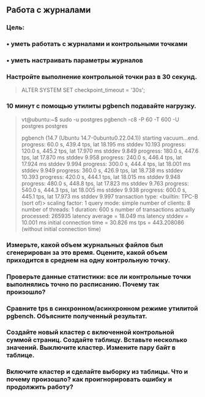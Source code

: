 ## Работа с журналами

### Цель:
### • уметь работать с журналами и контрольными точками
### • уметь настраивать параметры журналов

### Настройте выполнение контрольной точки раз в 30 секунд.

>ALTER SYSTEM SET checkpoint_timeout = '30s';</br>

### 10 минут c помощью утилиты pgbench подавайте нагрузку.

>vt@ubuntu:~$ sudo -u postgres pgbench  -c8 -P 60 -T 600 -U postgres postgres
>
>pgbench (14.7 (Ubuntu 14.7-0ubuntu0.22.04.1))
>starting vacuum...end.
>progress: 60.0 s, 439.4 tps, lat 18.195 ms stddev 10.193
>progress: 120.0 s, 445.2 tps, lat 17.970 ms stddev 9.849
>progress: 180.0 s, 447.6 tps, lat 17.870 ms stddev 9.958
>progress: 240.0 s, 446.4 tps, lat 17.924 ms stddev 9.994
>progress: 300.0 s, 444.4 tps, lat 18.001 ms stddev 9.949
>progress: 360.0 s, 426.9 tps, lat 18.738 ms stddev 10.393
>progress: 420.0 s, 444.1 tps, lat 18.015 ms stddev 9.948
>progress: 480.0 s, 448.8 tps, lat 17.823 ms stddev 9.763
>progress: 540.0 s, 444.3 tps, lat 18.005 ms stddev 9.938
>progress: 600.0 s, 445.1 tps, lat 17.973 ms stddev 9.997
>transaction type: <builtin: TPC-B (sort of)>
>scaling factor: 1
>query mode: simple
>number of clients: 8
>number of threads: 1
>duration: 600 s
>number of transactions actually processed: 265935
>latency average = 18.049 ms
>latency stddev = 10.001 ms
>initial connection time = 30.826 ms
>tps = 443.208086 (without initial connection time)

### Измерьте, какой объем журнальных файлов был сгенерирован за это время. Оцените, какой объем приходится в среднем на одну контрольную точку.

### Проверьте данные статистики: все ли контрольные точки выполнялись точно по расписанию. Почему так произошло?

### Сравните tps в синхронном/асинхронном режиме утилитой pgbench. Объясните полученный результат.
### Создайте новый кластер с включенной контрольной суммой страниц. Создайте таблицу. Вставьте несколько значений. Выключите кластер. Измените пару байт в таблице. 

### Включите кластер и сделайте выборку из таблицы. Что и почему произошло? как проигнорировать ошибку и продолжить работу?
